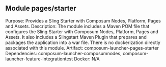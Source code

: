 ## Module pages/starter
Purpose: Provides a Sling Starter with Composum Nodes, Platform, Pages and Assets.
Description: The module includes a Maven POM file that configures the Sling Starter with Composum Nodes, Platform, Pages and Assets. It also includes a Slingstart Maven Plugin that prepares and packages the application into a war file. There is no dockerization directly associated with this module.
Artifact: composum-launcher-pages-starter
Dependencies: composum-launcher-composumnodes, composum-launcher-feature-integrationtest
Docker: N/A
